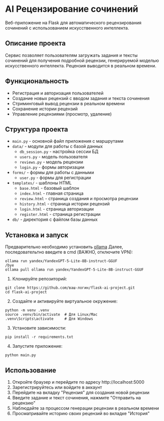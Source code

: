 # AI Рецензирование сочинений

Веб-приложение на Flask для автоматического рецензирования сочинений с использованием искусственного интеллекта.

## Описание проекта

Сервис позволяет пользователям загружать задания и тексты сочинений для получения подробной рецензии, генерируемой моделью искусственного интеллекта. Рецензия выводится в реальном времени.

## Функциональность

- Регистрация и авторизация пользователей
- Создание новых рецензий с вводом задания и текста сочинения
- Стриминговый вывод рецензии в реальном времени 
- Сохранение истории рецензий
- Управление рецензиями (просмотр, удаление)

## Структура проекта

- `main.py` - основной файл приложения с маршрутами
- `data/` - модули для работы с базой данных
  - `db_session.py` - настройка сессии БД
  - `users.py` - модель пользователя
  - `reviews.py` - модель рецензии
  - `login.py` - формы авторизации
- `forms/` - формы для работы с данными
  - `user.py` - формы для регистрации
- `templates/` - шаблоны HTML
  - `base.html` - базовый шаблон
  - `index.html` - главная страница
  - `review.html` - страница создания и просмотра рецензии
  - `history.html` - страница истории рецензий
  - `login.html` - страница авторизации
  - `register.html` - страница регистрации
- `db/` - директория с файлом базы данных

## Установка и запуск
Предварительно необходимо установить [ollama](https://ollama.com/)
Далее, последовательтно введите в cmd (ВАЖНО, отключите VPN):
```
ollama run yandex/YandexGPT-5-Lite-8B-instruct-GGUF
/bye
ollama pull ollama run yandex/YandexGPT-5-Lite-8B-instruct-GGUF
```

1. Клонируйте репозиторий:
```
git clone https://github.com/ваш-логин/flask-ai-project.git
cd flask-ai-project
```

2. Создайте и активируйте виртуальное окружение:
```
python -m venv .venv
source .venv/bin/activate  # Для Linux/Mac
.venv\Scripts\activate     # Для Windows
```

3. Установите зависимости:
```
pip install -r requirements.txt
```

4. Запустите приложение:
```
python main.py
```

## Использование

1. Откройте браузер и перейдите по адресу http://localhost:5000
2. Зарегистрируйтесь или войдите в аккаунт
3. Перейдите на вкладку "Рецензия" для создания новой рецензии
4. Введите задание и текст сочинения, нажмите "Отправить на рецензию"
5. Наблюдайте за процессом генерации рецензии в реальном времени
6. Просматривайте историю своих рецензий во вкладке "История" 
